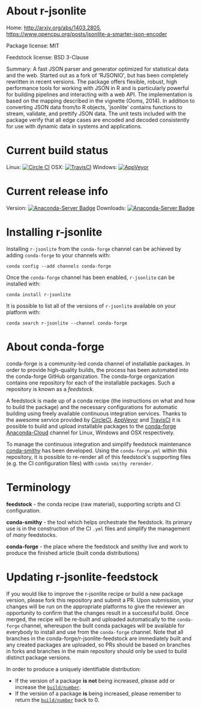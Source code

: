 About r-jsonlite
================

Home: http://arxiv.org/abs/1403.2805, https://www.opencpu.org/posts/jsonlite-a-smarter-json-encoder

Package license: MIT

Feedstock license: BSD 3-Clause

Summary: A fast JSON parser and generator optimized for statistical data and the web. Started out as a fork of 'RJSONIO', but has been completely rewritten in recent versions. The package offers flexible, robust, high performance tools for working with JSON in R and is particularly powerful for building pipelines and interacting with a web API. The implementation is based on the mapping described in the vignette (Ooms, 2014). In addition to converting JSON data from/to R objects, 'jsonlite' contains functions to stream, validate, and prettify JSON data. The unit tests included with the package verify that all edge cases are encoded and decoded consistently for use with dynamic data in systems and applications.



Current build status
====================

Linux: [![Circle CI](https://circleci.com/gh/conda-forge/r-jsonlite-feedstock.svg?style=shield)](https://circleci.com/gh/conda-forge/r-jsonlite-feedstock)
OSX: [![TravisCI](https://travis-ci.org/conda-forge/r-jsonlite-feedstock.svg?branch=master)](https://travis-ci.org/conda-forge/r-jsonlite-feedstock)
Windows: [![AppVeyor](https://ci.appveyor.com/api/projects/status/github/conda-forge/r-jsonlite-feedstock?svg=True)](https://ci.appveyor.com/project/conda-forge/r-jsonlite-feedstock/branch/master)

Current release info
====================
Version: [![Anaconda-Server Badge](https://anaconda.org/conda-forge/r-jsonlite/badges/version.svg)](https://anaconda.org/conda-forge/r-jsonlite)
Downloads: [![Anaconda-Server Badge](https://anaconda.org/conda-forge/r-jsonlite/badges/downloads.svg)](https://anaconda.org/conda-forge/r-jsonlite)

Installing r-jsonlite
=====================

Installing `r-jsonlite` from the `conda-forge` channel can be achieved by adding `conda-forge` to your channels with:

```
conda config --add channels conda-forge
```

Once the `conda-forge` channel has been enabled, `r-jsonlite` can be installed with:

```
conda install r-jsonlite
```

It is possible to list all of the versions of `r-jsonlite` available on your platform with:

```
conda search r-jsonlite --channel conda-forge
```


About conda-forge
=================

conda-forge is a community-led conda channel of installable packages.
In order to provide high-quality builds, the process has been automated into the
conda-forge GitHub organization. The conda-forge organization contains one repository
for each of the installable packages. Such a repository is known as a *feedstock*.

A feedstock is made up of a conda recipe (the instructions on what and how to build
the package) and the necessary configurations for automatic building using freely
available continuous integration services. Thanks to the awesome service provided by
[CircleCI](https://circleci.com/), [AppVeyor](http://www.appveyor.com/)
and [TravisCI](https://travis-ci.org/) it is possible to build and upload installable
packages to the [conda-forge](https://anaconda.org/conda-forge)
[Anaconda-Cloud](http://docs.anaconda.org/) channel for Linux, Windows and OSX respectively.

To manage the continuous integration and simplify feedstock maintenance
[conda-smithy](http://github.com/conda-forge/conda-smithy) has been developed.
Using the ``conda-forge.yml`` within this repository, it is possible to re-render all of
this feedstock's supporting files (e.g. the CI configuration files) with ``conda smithy rerender``.


Terminology
===========

**feedstock** - the conda recipe (raw material), supporting scripts and CI configuration.

**conda-smithy** - the tool which helps orchestrate the feedstock.
                   Its primary use is in the construction of the CI ``.yml`` files
                   and simplify the management of *many* feedstocks.

**conda-forge** - the place where the feedstock and smithy live and work to
                  produce the finished article (built conda distributions)


Updating r-jsonlite-feedstock
=============================

If you would like to improve the r-jsonlite recipe or build a new
package version, please fork this repository and submit a PR. Upon submission,
your changes will be run on the appropriate platforms to give the reviewer an
opportunity to confirm that the changes result in a successful build. Once
merged, the recipe will be re-built and uploaded automatically to the
`conda-forge` channel, whereupon the built conda packages will be available for
everybody to install and use from the `conda-forge` channel.
Note that all branches in the conda-forge/r-jsonlite-feedstock are
immediately built and any created packages are uploaded, so PRs should be based
on branches in forks and branches in the main repository should only be used to
build distinct package versions.

In order to produce a uniquely identifiable distribution:
 * If the version of a package **is not** being increased, please add or increase
   the [``build/number``](http://conda.pydata.org/docs/building/meta-yaml.html#build-number-and-string).
 * If the version of a package **is** being increased, please remember to return
   the [``build/number``](http://conda.pydata.org/docs/building/meta-yaml.html#build-number-and-string)
   back to 0.
